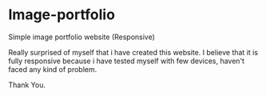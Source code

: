 # Image-portfolio
Simple image portfolio website (Responsive)

Really surprised of myself that i have created this website.
I believe that it is fully responsive because i have tested myself with few devices, haven't faced any kind of problem.

Thank You.
